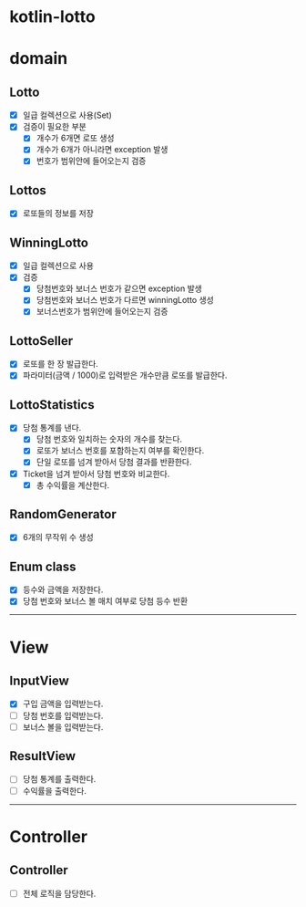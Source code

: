 # kotlin-lotto

# domain
## Lotto
- [X] 일급 컬렉션으로 사용(Set)  
- [X] 검증이 필요한 부분  
    - [X] 개수가 6개면 로또 생성
    - [X] 개수가 6개가 아니라면 exception 발생
    - [X] 번호가 범위안에 들어오는지 검증  

## Lottos 
- [X] 로또들의 정보를 저장  
 
## WinningLotto
- [X] 일급 컬렉션으로 사용
- [X] 검증
  - [X] 당첨번호와 보너스 번호가 같으면 exception 발생
  - [X] 당첨번호와 보너스 번호가 다르면 winningLotto 생성
  - [X] 보너스번호가 범위안에 들어오는지 검증

## LottoSeller
- [X] 로또를 한 장 발급한다.  
- [X] 파라미터(금액 / 1000)로 입력받은 개수만큼 로또를 발급한다.  

## LottoStatistics
- [X] 당첨 통계를 낸다.
    - [X] 당첨 번호와 일치하는 숫자의 개수를 찾는다.
    - [X] 로또가 보너스 번호를 포함하는지 여부를 확인한다.
    - [X] 단일 로또를 넘겨 받아서 당첨 결과를 반환한다.
- [X] Ticket을 넘겨 받아서 당첨 번호와 비교한다.
  - [X] 총 수익률을 계산한다.  

## RandomGenerator
- [X] 6개의 무작위 수 생성

## Enum class
- [X] 등수와 금액을 저장한다.
- [X] 당첨 번호와 보너스 볼 매치 여부로 당첨 등수 반환

---

# View
## InputView
- [X] 구입 금액을 입력받는다.  
- [ ] 당첨 번호를 입력받는다.  
- [ ] 보너스 볼을 입력받는다.  

## ResultView
- [ ] 당첨 통계를 출력한다.  
- [ ] 수익률을 출력한다.  

---

# Controller
## Controller
- [ ] 전체 로직을 담당한다.  
